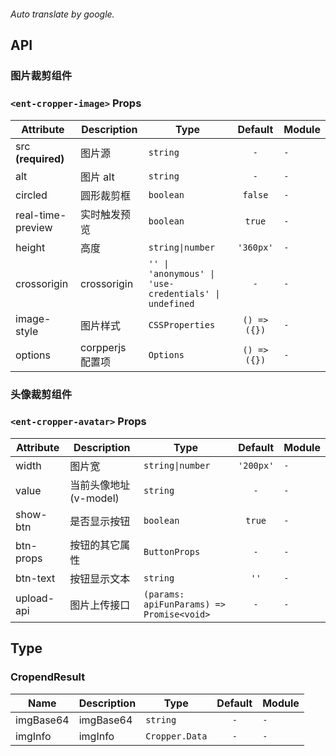 ```yaml

```

*Auto translate by google.*


## API

### 图片裁剪组件

### `<ent-cropper-image>` Props

|Attribute|Description|Type|Default|Module|
|---|---|---|:---:|---|
|src **(required)**|图片源|`string`|`-`|`-`|
|alt|图片 alt|`string`|`-`|`-`|
|circled|圆形裁剪框|`boolean`|`false`|`-`|
|real-time-preview|实时触发预览|`boolean`|`true`|`-`|
|height|高度|`string\|number`|`'360px'`|`-`|
|crossorigin|crossorigin|`'' \| 'anonymous' \| 'use-credentials' \| undefined`|`-`|`-`|
|image-style|图片样式|`CSSProperties`|`() => ({})`|`-`|
|options|corpperjs 配置项|`Options`|`() => ({})`|`-`|



### 头像裁剪组件

### `<ent-cropper-avatar>` Props

|Attribute|Description|Type|Default|Module|
|---|---|---|:---:|---|
|width|图片宽|`string\|number`|`'200px'`|`-`|
|value|当前头像地址(v-model)|`string`|`-`|`-`|
|show-btn|是否显示按钮|`boolean`|`true`|`-`|
|btn-props|按钮的其它属性|`ButtonProps`|`-`|`-`|
|btn-text|按钮显示文本|`string`|`''`|`-`|
|upload-api|图片上传接口|`(params: apiFunParams) => Promise<void>`|`-`|`-`|



## Type

### CropendResult

|Name|Description|Type|Default|Module|
|---|---|---|:---:|---|
|imgBase64|imgBase64|`string`|`-`|`-`|
|imgInfo|imgInfo|`Cropper.Data`|`-`|`-`|


